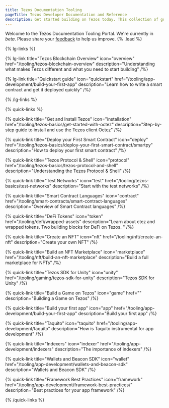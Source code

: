 ```yaml
---
title: Tezos Documentation Tooling
pageTitle: Tezos Developer Documentation and Reference
description: Get started building on Tezos today. This collection of guides will take you through writing your first smart contract, using the Unity SDK, and building an NFT Marketplace.
---
```


Welcome to the Tezos Documentation Tooling Portal. We're currently in _beta_. Please share your [feedback](https://github.com/trilitech/tezos-developer-docs/issues/new/choose) to help us improve. {% .lead %}

{% lg-links %}

{% lg-link title="Tezos Blockchain Overview" icon="overview" href="/tooling/tezos-blockchain-overview" description="Understanding what makes Tezos different and what you need to start building" /%}

{% lg-link title="Quickstart guide" icon="quickstart" href="/tooling/app-development/build-your-first-app" description="Learn how to write a smart contract and get it deployed quickly" /%}

{% /lg-links %}

{% quick-links %}

{% quick-link title="Get and Install Tezos" icon="installation" href="/tooling/tezos-basics/get-started-with-octez" description="Step-by-step guide to install and use the Tezos client Octez" /%}

{% quick-link title="Deploy your First Smart Contract" icon="deploy" href="/tooling/tezos-basics/deploy-your-first-smart-contract/smartpy" description="How to deploy your first smart contract" /%}

{% quick-link title="Tezos Protocol & Shell" icon="protocol" href="/tooling/tezos-basics/tezos-protocol-and-shell" description="Understanding the Tezos Protocol & Shell" /%}

{% quick-link title="Test Networks" icon="test" href="/tooling/tezos-basics/test-networks" description="Start with the test networks" /%}

{% quick-link title="Smart Contract Languages" icon="contract" href="/tooling/smart-contracts/smart-contract-languages" description="Overview of Smart Contract languages" /%}

{% quick-link title="DeFi Tokens" icon="token" href="/tooling/defi/wrapped-assets" description="Learn about ctez and wrapped tokens. Two building blocks for DeFi on Tezos. " /%}

{% quick-link title="Create an NFT" icon="nft" href="/tooling/nft/create-an-nft" description="Create your own NFT" /%}

{% quick-link title="Build an NFT Marketplace" icon="marketplace" href="/tooling/nft/build-an-nft-marketplace" description="Build a full marketplace for NFTs" /%}

{% quick-link title="Tezos SDK for Unity" icon="unity" href="/tooling/gaming/tezos-sdk-for-unity" description="Tezos SDK for Unity" /%}

{% quick-link title="Build a Game on Tezos" icon="game" href="" description="Building a Game on Tezos" /%}

{% quick-link title="Build your first app" icon="app" href="/tooling/app-development/build-your-first-app" description="Build your first app" /%}

{% quick-link title="Taquito" icon="taquito" href="/tooling/app-development/taquito" description="How is Taquito instrumental for app development" /%}

{% quick-link title="Indexers" icon="indexer" href="/tooling/app-development/indexers" description="The importance of indexers" /%}

{% quick-link title="Wallets and Beacon SDK" icon="wallet" href="/tooling/app-development/wallets-and-beacon-sdk" description="Wallets and Beacon SDK" /%}

{% quick-link title="Framework Best Practices" icon="framework" href="/tooling/app-development/framework-best-practices/" description="Best practices for your app framework" /%}

{% /quick-links %}
